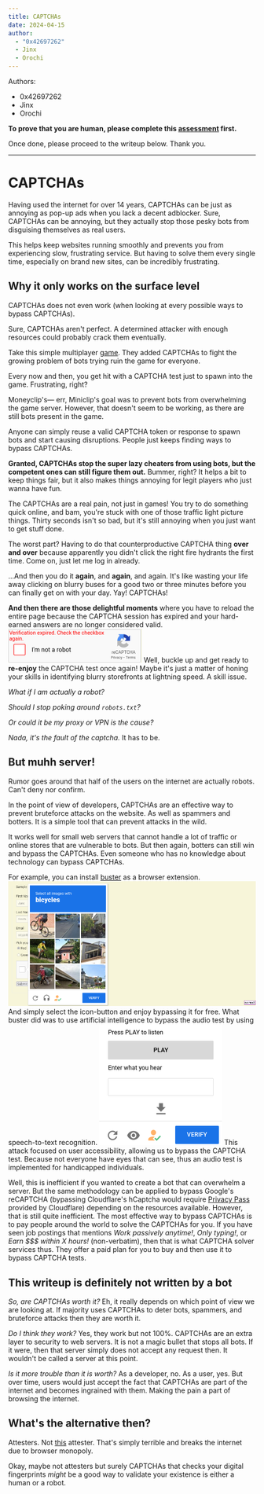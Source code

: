 ```yaml
---
title: CAPTCHAs
date: 2024-04-15
author:
  - "0x42697262"
  - Jinx
  - Orochi
---
```


Authors:

- 0x42697262
- Jinx
- Orochi

**To prove that you are human, please complete this [assessment](https://www.youtube.com/watch?v=dQw4w9WgXcQ) first.**

Once done, please proceed to the writeup below. 
Thank you.

---

# CAPTCHAs

Having used the internet for over 14 years, CAPTCHAs can be just as annoying as pop-up ads when you lack a decent adblocker.
Sure, CAPTCHAs can be annoying, but they actually stop those pesky bots from disguising themselves as real users.

This helps keep websites running smoothly and prevents you from experiencing slow, frustrating service.
But having to solve them every single time, especially on brand new sites, can be incredibly frustrating.

## Why it only works on the surface level

CAPTCHAs does not even work (when looking at every possible ways to bypass CAPTCHAs).

Sure, CAPTCHAs aren't perfect.
A determined attacker with enough resources could probably crack them eventually.

Take this simple multiplayer [game](https://agar.io).
They added CAPTCHAs to fight the growing problem of bots trying ruin the game for everyone.

Every now and then, you get hit with a CAPTCHA test just to spawn into the game.
Frustrating, right?

Moneyclip's— err, Miniclip's goal was to prevent bots from overwhelming the game server.
However, that doesn't seem to be working, as there are still bots present in the game.

Anyone can simply reuse a valid CAPTCHA token or response to spawn bots and start causing disruptions.
People just keeps finding ways to bypass CAPTCHAs.

**Granted, CAPTCHAs stop the super lazy cheaters from using bots, but the competent ones can still figure them out.**
Bummer, right?
It helps a bit to keep things fair, but it also makes things annoying for legit players who just wanna have fun.


The CAPTCHAs are a real pain, not just in games!
You try to do something quick online, and bam, you're stuck with one of those traffic light picture things.
Thirty seconds isn't so bad, but it's still annoying when you just want to get stuff done.

The worst part?
Having to do that counterproductive CAPTCHA thing **over and over** because apparently you didn't click the right fire hydrants the first time.
Come on, just let me log in already.

...And then you do it **again**, and **again**, and again.
It's like wasting your life away clicking on blurry buses for a good two or three minutes before you can finally get on with your day.
Yay! CAPTCHAs!

**And then there are those delightful moments** where you have to reload the entire page because the CAPTCHA session has expired and your hard-earned answers are no longer considered valid.
![Verification Failed](./expired.png)
Well, buckle up and get ready to **re-enjoy** the CAPTCHA test once again!
Maybe it's just a matter of honing your skills in identifying blurry storefronts at lightning speed.
A skill issue.

*What if I am actually a robot?*

*Should I stop poking around `robots.txt`?*

*Or could it be my proxy or VPN is the cause?*

*Nada, it's the fault of the captcha.*
It has to be.

## But muhh server!

Rumor goes around that half of the users on the internet are actually robots.
Can't deny nor confirm.

In the point of view of developers, CAPTCHAs are an effective way to prevent bruteforce attacks on the website.
As well as spammers and botters.
It is a simple tool that can prevent attacks in the wild.

It works well for small web servers that cannot handle a lot of traffic or online stores that are vulnerable to bots.
But then again, botters can still win and bypass the CAPTCHAs.
Even someone who has no knowledge about technology can bypass CAPTCHAs.

For example, you can install [buster](https://github.com/dessant/buster) as a browser extension.
![buster](./buster1.png)
And simply select the icon-button and enjoy bypassing it for free.
What buster did was to use artificial intelligence to bypass the audio test by using speech-to-text recognition.
![Audio Bypass](./audio.png)
This attack focused on user accessibility, allowing us to bypass the CAPTCHA test.
Because not everyone have eyes that can see, thus an audio test is implemented for handicapped individuals.

Well, this is inefficient if you wanted to create a bot that can overwhelm a server.
But the same methodology can be applied to bypass Google's reCAPTCHA (bypassing Cloudflare's hCaptcha would require [Privacy Pass](https://blog.cloudflare.com/privacy-pass-standard) provided by Cloudflare) depending on the resources available.
However, that is still quite inefficient.
The most effective way to bypass CAPTCHAs is to pay people around the world to solve the CAPTCHAs for you.
If you have seen job postings that mentions _Work passively anytime!_, _Only typing!_, or _Earn $$$ within X hours!_ (non-verbatim), then that is what CAPTCHA solver services thus.
They offer a paid plan for you to buy and then use it to bypass CAPTCHA tests.

## This writeup is definitely not written by a bot

*So, are CAPTCHAs worth it?*
Eh, it really depends on which point of view we are looking at.
If majority uses CAPTCHAs to deter bots, spammers, and bruteforce attacks then they are worth it.

*Do I think they work?*
Yes, they work but not 100%.
CAPTCHAs are an extra layer to security to web servers.
It is not a magic bullet that stops all bots.
If it were, then that server simply does not accept any request then.
It wouldn't be called a server at this point.

*Is it more trouble than it is worth?*
As a developer, no.
As a user, yes.
But over time, users would just accept the fact that CAPTCHAs are part of the internet and becomes ingrained with them.
Making the pain a part of browsing the internet.



## What's the alternative then?

Attesters.
Not [this](https://github.com/explainers-by-googlers/Web-Environment-Integrity/issues/28) attester.
That's simply terrible and breaks the internet due to browser monopoly.

Okay, maybe not attesters but surely CAPTCHAs that checks your digital fingerprints *might* be a good way to validate your existence is either a human or a robot.
